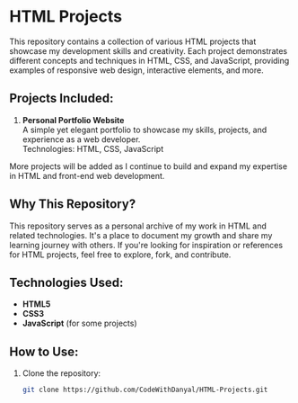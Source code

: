 # HTML Projects

This repository contains a collection of various HTML projects that showcase my development skills and creativity. Each project demonstrates different concepts and techniques in HTML, CSS, and JavaScript, providing examples of responsive web design, interactive elements, and more.

## Projects Included:

1. **Personal Portfolio Website**  
   A simple yet elegant portfolio to showcase my skills, projects, and experience as a web developer.  
   Technologies: HTML, CSS, JavaScript


More projects will be added as I continue to build and expand my expertise in HTML and front-end web development.

## Why This Repository?

This repository serves as a personal archive of my work in HTML and related technologies. It's a place to document my growth and share my learning journey with others. If you're looking for inspiration or references for HTML projects, feel free to explore, fork, and contribute.

## Technologies Used:

- **HTML5**
- **CSS3**
- **JavaScript** (for some projects)

## How to Use:

1. Clone the repository:
   ```bash
   git clone https://github.com/CodeWithDanyal/HTML-Projects.git
